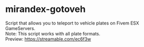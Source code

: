# mirandex-gotoveh
Script that allows you to teleport to vehicle plates on Fivem ESX GameServers. <br>
Note: This script works with all plate formats. <br>
Preview: https://streamable.com/ec6f3w
